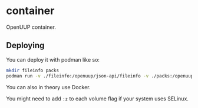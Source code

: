 # container

OpenUUP container.

## Deploying

You can deploy it with podman like so:

```bash
mkdir fileinfo packs
podman run -v ./fileinfo:/openuup/json-api/fileinfo -v ./packs:/openuup/json-api/packs -p 8080:80 quay.io/charles2/openuup:latest
```

You can also in theory use Docker.

You might need to add `:z` to each volume flag if your system uses SELinux.